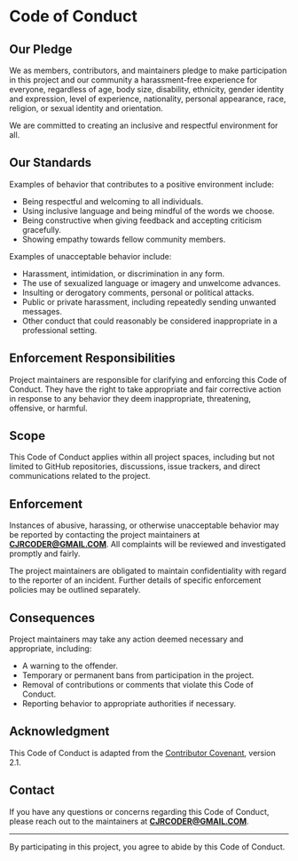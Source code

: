 # Code of Conduct

## Our Pledge

We as members, contributors, and maintainers pledge to make participation in this project and our community a harassment-free experience for everyone, regardless of age, body size, disability, ethnicity, gender identity and expression, level of experience, nationality, personal appearance, race, religion, or sexual identity and orientation.

We are committed to creating an inclusive and respectful environment for all.

## Our Standards

Examples of behavior that contributes to a positive environment include:

* Being respectful and welcoming to all individuals.
* Using inclusive language and being mindful of the words we choose.
* Being constructive when giving feedback and accepting criticism gracefully.
* Showing empathy towards fellow community members.

Examples of unacceptable behavior include:

* Harassment, intimidation, or discrimination in any form.
* The use of sexualized language or imagery and unwelcome advances.
* Insulting or derogatory comments, personal or political attacks.
* Public or private harassment, including repeatedly sending unwanted messages.
* Other conduct that could reasonably be considered inappropriate in a professional setting.

## Enforcement Responsibilities

Project maintainers are responsible for clarifying and enforcing this Code of Conduct. They have the right to take appropriate and fair corrective action in response to any behavior they deem inappropriate, threatening, offensive, or harmful.

## Scope

This Code of Conduct applies within all project spaces, including but not limited to GitHub repositories, discussions, issue trackers, and direct communications related to the project.

## Enforcement

Instances of abusive, harassing, or otherwise unacceptable behavior may be reported by contacting the project maintainers at **CJRCODER@GMAIL.COM**. All complaints will be reviewed and investigated promptly and fairly.

The project maintainers are obligated to maintain confidentiality with regard to the reporter of an incident. Further details of specific enforcement policies may be outlined separately.

## Consequences

Project maintainers may take any action deemed necessary and appropriate, including:

* A warning to the offender.
* Temporary or permanent bans from participation in the project.
* Removal of contributions or comments that violate this Code of Conduct.
* Reporting behavior to appropriate authorities if necessary.

## Acknowledgment

This Code of Conduct is adapted from the [Contributor Covenant](https://www.contributor-covenant.org/), version 2.1.

## Contact

If you have any questions or concerns regarding this Code of Conduct, please reach out to the maintainers at **CJRCODER@GMAIL.COM**.

---

By participating in this project, you agree to abide by this Code of Conduct.
